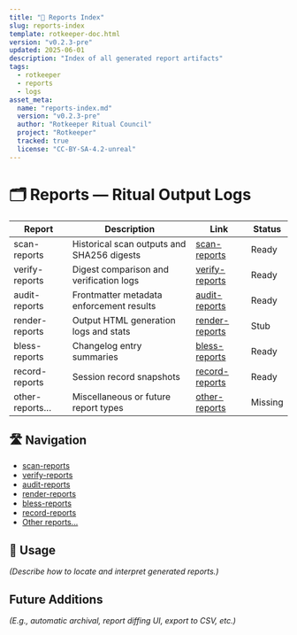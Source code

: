 ```yaml
---
title: "📑 Reports Index"
slug: reports-index
template: rotkeeper-doc.html
version: "v0.2.3-pre"
updated: 2025-06-01
description: "Index of all generated report artifacts"
tags:
  - rotkeeper
  - reports
  - logs
asset_meta:
  name: "reports-index.md"
  version: "v0.2.3-pre"
  author: "Rotkeeper Ritual Council"
  project: "Rotkeeper"
  tracked: true
  license: "CC-BY-SA-4.2-unreal"
---
```


# 🗂️ Reports — Ritual Output Logs

<!-- The council’s ledger of generated reports -->

| Report                  | Description                                      | Link                                     | Status   |
|-------------------------|--------------------------------------------------|------------------------------------------|----------|
| scan-reports            | Historical scan outputs and SHA256 digests       | [scan-reports](reports/scan-reports.html) | Ready    |
| verify-reports          | Digest comparison and verification logs          | [verify-reports](reports/verify-reports.html) | Ready    |
| audit-reports           | Frontmatter metadata enforcement results         | [audit-reports](reports/audit-reports.html) | Ready    |
| render-reports          | Output HTML generation logs and stats            | [render-reports](reports/render-reports.html) | Stub     |
| bless-reports           | Changelog entry summaries                        | [bless-reports](reports/bless-reports.html) | Ready    |
| record-reports          | Session record snapshots                         | [record-reports](reports/record-reports.html) | Ready    |
| other-reports…          | Miscellaneous or future report types             | [other-reports](reports/index.html)      | Missing  |

## 🛣️ Navigation

<!-- Quick navigation to reports -->
- [scan-reports](reports/scan-reports.html)
- [verify-reports](reports/verify-reports.html)
- [audit-reports](reports/audit-reports.html)
- [render-reports](reports/render-reports.html)
- [bless-reports](reports/bless-reports.html)
- [record-reports](reports/record-reports.html)
- [Other reports…](reports/index.html)

## 🧭 Usage

*(Describe how to locate and interpret generated reports.)*

## Future Additions

*(E.g., automatic archival, report diffing UI, export to CSV, etc.)*